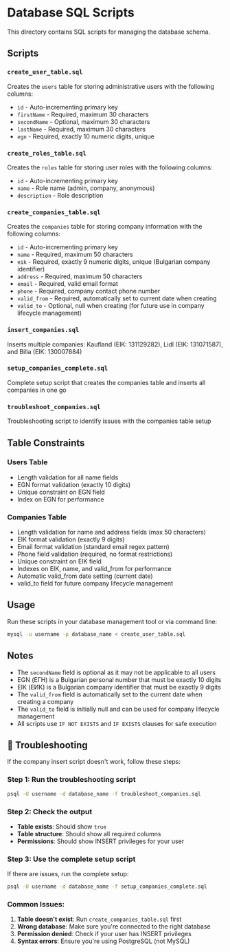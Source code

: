 # Database SQL Scripts

This directory contains SQL scripts for managing the database schema.

## Scripts

### `create_user_table.sql`
Creates the `users` table for storing administrative users with the following columns:
- `id` - Auto-incrementing primary key
- `firstName` - Required, maximum 30 characters
- `secondName` - Optional, maximum 30 characters  
- `lastName` - Required, maximum 30 characters
- `egn` - Required, exactly 10 numeric digits, unique

### `create_roles_table.sql`
Creates the `roles` table for storing user roles with the following columns:
- `id` - Auto-incrementing primary key
- `name` - Role name (admin, company, anonymous)
- `description` - Role description

### `create_companies_table.sql`
Creates the `companies` table for storing company information with the following columns:
- `id` - Auto-incrementing primary key
- `name` - Required, maximum 50 characters
- `eik` - Required, exactly 9 numeric digits, unique (Bulgarian company identifier)
- `address` - Required, maximum 50 characters
- `email` - Required, valid email format
- `phone` - Required, company contact phone number
- `valid_from` - Required, automatically set to current date when creating
- `valid_to` - Optional, null when creating (for future use in company lifecycle management)

### `insert_companies.sql`
Inserts multiple companies: Kaufland (EIK: 131129282), Lidl (EIK: 131071587), and Billa (EIK: 130007884)

### `setup_companies_complete.sql`
Complete setup script that creates the companies table and inserts all companies in one go

### `troubleshoot_companies.sql`
Troubleshooting script to identify issues with the companies table setup

## Table Constraints

### Users Table
- Length validation for all name fields
- EGN format validation (exactly 10 digits)
- Unique constraint on EGN field
- Index on EGN for performance

### Companies Table
- Length validation for name and address fields (max 50 characters)
- EIK format validation (exactly 9 digits)
- Email format validation (standard email regex pattern)
- Phone field validation (required, no format restrictions)
- Unique constraint on EIK field
- Indexes on EIK, name, and valid_from for performance
- Automatic valid_from date setting (current date)
- valid_to field for future company lifecycle management

## Usage

Run these scripts in your database management tool or via command line:
```bash
mysql -u username -p database_name < create_user_table.sql
```

## Notes

- The `secondName` field is optional as it may not be applicable to all users
- EGN (ЕГН) is a Bulgarian personal number that must be exactly 10 digits
- EIK (ЕИК) is a Bulgarian company identifier that must be exactly 9 digits
- The `valid_from` field is automatically set to the current date when creating a company
- The `valid_to` field is initially null and can be used for company lifecycle management
- All scripts use `IF NOT EXISTS` and `IF EXISTS` clauses for safe execution

## 🔧 Troubleshooting

If the company insert script doesn't work, follow these steps:

### **Step 1: Run the troubleshooting script**
```bash
psql -U username -d database_name -f troubleshoot_companies.sql
```

### **Step 2: Check the output**
- **Table exists**: Should show `true`
- **Table structure**: Should show all required columns
- **Permissions**: Should show INSERT privileges for your user

### **Step 3: Use the complete setup script**
If there are issues, run the complete setup:
```bash
psql -U username -d database_name -f setup_companies_complete.sql
```

### **Common Issues:**
1. **Table doesn't exist**: Run `create_companies_table.sql` first
2. **Wrong database**: Make sure you're connected to the right database
3. **Permission denied**: Check if your user has INSERT privileges
4. **Syntax errors**: Ensure you're using PostgreSQL (not MySQL)
